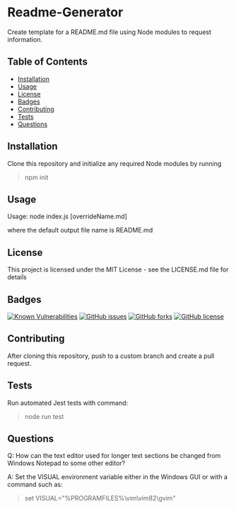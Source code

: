 # Readme-Generator

Create template for a README.md file using Node modules to request information.

## Table of Contents
- [Installation](https://github.com/johannsp/CWRUBC-Readme-Generator#Installation) 
- [Usage](https://github.com/johannsp/CWRUBC-Readme-Generator#Usage) 
- [License](https://github.com/johannsp/CWRUBC-Readme-Generator#License) 
- [Badges](https://github.com/johannsp/CWRUBC-Readme-Generator#Badges) 
- [Contributing](https://github.com/johannsp/CWRUBC-Readme-Generator#Contributing) 
- [Tests](https://github.com/johannsp/CWRUBC-Readme-Generator#Tests) 
- [Questions](https://github.com/johannsp/CWRUBC-Readme-Generator#Questions) 

## Installation

Clone this repository and initialize any required Node modules by running
> npm init

## Usage

Usage: node index.js [overrideName.md]

where the default output file name is README.md

## License

This project is licensed under the MIT License -
see the LICENSE.md file for details

## Badges

[![Known Vulnerabilities](https://snyk.io/test/github/johannsp/CWRUBC-Readme-Generator/badge.svg?targetFile=package.json)](https://snyk.io/test/github/johannsp/CWRUBC-Readme-Generator)
[![GitHub issues](https://img.shields.io/github/issues/johannsp/CWRUBC-Readme-Generator)](https://img.shields.io/github/issues/johannsp/CWRUBC-Readme-Generator)
[![GitHub forks](https://img.shields.io/github/forks/johannsp/CWRUBC-Readme-Generator)](https://img.shields.io/github/forks/johannsp/CWRUBC-Readme-Generator)
[![GitHub license](https://img.shields.io/github/license/johannsp/CWRUBC-Readme-Generator)](https://img.shields.io/github/license/johannsp/CWRUBC-Readme-Generator)

## Contributing

After cloning this repository, push to a custom branch and create a pull request.

## Tests

Run automated Jest tests with command:
> node run test

## Questions

Q: How can the text editor used for longer text sections be changed from
Windows Notepad to some other editor?

A: Set the VISUAL environment variable either in the Windows GUI or with a
command such as:

> set VISUAL="%PROGRAMFILES%\vim\vim82\gvim"
